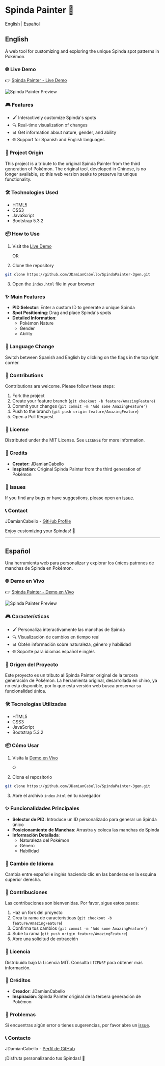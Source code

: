# Spinda Painter 🐼

[English](#english) | [Español](#español)

## English

A web tool for customizing and exploring the unique Spinda spot patterns in Pokémon.

### 🌐 Live Demo

👉 [Spinda Painter - Live Demo](https://jdamiancabello.github.io/SpindaPainter-3gen/)

![Spinda Painter Preview](/assets/screenshot.png)

### 🎮 Features

- 🖌️ Interactively customize Spinda's spots
- 🔍 Real-time visualization of changes
- 📊 Get information about nature, gender, and ability
- 🌐 Support for Spanish and English languages

### 🚀 Project Origin

This project is a tribute to the original Spinda Painter from the third generation of Pokémon. The original tool, developed in Chinese, is no longer available, so this web version seeks to preserve its unique functionality.

### 🛠️ Technologies Used

- HTML5
- CSS3
- JavaScript
- Bootstrap 5.3.2

### 📦 How to Use

1. Visit the [Live Demo](https://jdamiancabello.github.io/SpindaPainter-3gen/)
   
   OR

2. Clone the repository
```bash
git clone https://github.com/JDamianCabello/SpindaPainter-3gen.git
```

3. Open the `index.html` file in your browser

### ✨ Main Features

- **PID Selector**: Enter a custom ID to generate a unique Spinda
- **Spot Positioning**: Drag and place Spinda's spots
- **Detailed Information**: 
  - Pokémon Nature
  - Gender
  - Ability

### 🌈 Language Change

Switch between Spanish and English by clicking on the flags in the top right corner.

### 🤝 Contributions

Contributions are welcome. Please follow these steps:

1. Fork the project
2. Create your feature branch (`git checkout -b feature/AmazingFeature`)
3. Commit your changes (`git commit -m 'Add some AmazingFeature'`)
4. Push to the branch (`git push origin feature/AmazingFeature`)
5. Open a Pull Request

### 📄 License

Distributed under the MIT License. See `LICENSE` for more information.

### 🎨 Credits

- **Creator**: JDamianCabello
- **Inspiration**: Original Spinda Painter from the third generation of Pokémon

### 🐛 Issues

If you find any bugs or have suggestions, please open an [issue](https://github.com/JDamianCabello/SpindaPainter-3gen/issues).

### 📞 Contact

JDamianCabello - [GitHub Profile](https://github.com/JDamianCabello)

Enjoy customizing your Spindas! 🎉

---

## Español

Una herramienta web para personalizar y explorar los únicos patrones de manchas de Spinda en Pokémon.

### 🌐 Demo en Vivo

👉 [Spinda Painter - Demo en Vivo](https://jdamiancabello.github.io/SpindaPainter-3gen/)

![Spinda Painter Preview](/assets/screenshot.png)

### 🎮 Características

- 🖌️ Personaliza interactivamente las manchas de Spinda
- 🔍 Visualización de cambios en tiempo real
- 📊 Obtén información sobre naturaleza, género y habilidad
- 🌐 Soporte para idiomas español e inglés

### 🚀 Origen del Proyecto

Este proyecto es un tributo al Spinda Painter original de la tercera generación de Pokémon. La herramienta original, desarrollada en chino, ya no está disponible, por lo que esta versión web busca preservar su funcionalidad única.

### 🛠️ Tecnologías Utilizadas

- HTML5
- CSS3
- JavaScript
- Bootstrap 5.3.2

### 📦 Cómo Usar

1. Visita la [Demo en Vivo](https://jdamiancabello.github.io/SpindaPainter-3gen/)
   
   O

2. Clona el repositorio
```bash
git clone https://github.com/JDamianCabello/SpindaPainter-3gen.git
```

3. Abre el archivo `index.html` en tu navegador

### ✨ Funcionalidades Principales

- **Selector de PID**: Introduce un ID personalizado para generar un Spinda único
- **Posicionamiento de Manchas**: Arrastra y coloca las manchas de Spinda
- **Información Detallada**: 
  - Naturaleza del Pokémon
  - Género
  - Habilidad

### 🌈 Cambio de Idioma

Cambia entre español e inglés haciendo clic en las banderas en la esquina superior derecha.

### 🤝 Contribuciones

Las contribuciones son bienvenidas. Por favor, sigue estos pasos:

1. Haz un fork del proyecto
2. Crea tu rama de características (`git checkout -b feature/AmazingFeature`)
3. Confirma tus cambios (`git commit -m 'Add some AmazingFeature'`)
4. Sube tu rama (`git push origin feature/AmazingFeature`)
5. Abre una solicitud de extracción

### 📄 Licencia

Distribuido bajo la Licencia MIT. Consulta `LICENSE` para obtener más información.

### 🎨 Créditos

- **Creador**: JDamianCabello
- **Inspiración**: Spinda Painter original de la tercera generación de Pokémon

### 🐛 Problemas

Si encuentras algún error o tienes sugerencias, por favor abre un [issue](https://github.com/JDamianCabello/SpindaPainter-3gen/issues).

### 📞 Contacto

JDamianCabello - [Perfil de GitHub](https://github.com/JDamianCabello)

¡Disfruta personalizando tus Spindas! 🎉
